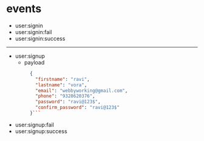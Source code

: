 # events
  - user:signin
  - user:signin:fail
  - user:signin:success
  -----
  - user:signup
    - payload
      ```json
        {
          "firstname": "ravi",
          "lastname": "vora",
          "email": "webbyworking@gmail.com",
          "phone": "9328620376",
          "password": "ravi@123$",
          "confirm_password": "ravi@123$"
        }```
  - user:signup:fail
  - user:signup:success
